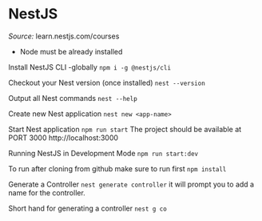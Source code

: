 # NestJS

*Source:* learn.nestjs.com/courses

* Node must be already installed

Install NestJS CLI -globally
`npm i -g @nestjs/cli`

Checkout your Nest version (once installed)
`nest --version`

Output all Nest commands
`nest --help`

Create new Nest application
`nest new <app-name>`

Start Nest application
`npm run start`
The project should be available at PORT 3000
http://localhost:3000

Running NestJS in Development Mode
`npm run start:dev`

To run after cloning from github make sure to run first
`npm install`

Generate a Controller
`nest generate controller`
it will prompt you to add a name for the controller.

Short hand for generating a controller
`nest g co`



